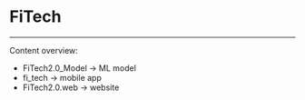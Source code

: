 # FiTech

<hr/>

Content overview:

* FiTech2.0_Model -> ML model 
* fi_tech -> mobile app 
* FiTech2.0.web -> website 

